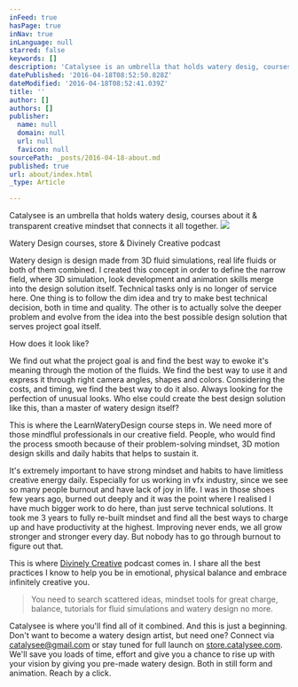```yaml
---
inFeed: true
hasPage: true
inNav: true
inLanguage: null
starred: false
keywords: []
description: 'Catalysee is an umbrella that holds watery desig, courses about it & transparent creative mindset that connects it all together. '
datePublished: '2016-04-18T08:52:50.828Z'
dateModified: '2016-04-18T08:52:41.039Z'
title: ''
author: []
authors: []
publisher:
  name: null
  domain: null
  url: null
  favicon: null
sourcePath: _posts/2016-04-18-about.md
published: true
url: about/index.html
_type: Article

---
```

Catalysee is an umbrella that holds watery desig, courses about it & transparent creative mindset that connects it all together. ![](https://the-grid-user-content.s3-us-west-2.amazonaws.com/da62128e-858a-4c16-b604-0e51ae700ade.jpg)

Watery Design courses, store & Divinely Creative podcast 

Watery design is design made from 3D fluid simulations, real life fluids or both of them combined. I created this concept in order to define the narrow field, where 3D simulation, look development and animation skills merge into the design solution itself. Technical tasks only is no longer of service here. One thing is to follow the dim idea and try to make best technical decision, both in time and quality. The other is to actually solve the deeper problem and evolve from the idea into the best possible design solution that serves project goal itself. 

How does it look like? 

We find out what the project goal is and find the best way to ewoke it's meaning through the motion of the fluids. We find the best way to use it and express it through right camera angles, shapes and colors. Considering the costs, and timing, we find the best way to do it also. Always looking for the perfection of unusual looks. Who else could create the best design solution like this, than a master of watery design itself?

This is where the LearnWateryDesign course steps in. We need more of those mindflul professionals in our creative field. People, who would find the process smooth because of their problem-solving mindset, 3D motion design skills and daily habits that helps to sustain it. 

It's extremely important to have strong mindset and habits to have limitless creative energy daily. Especially for us working in vfx industry, since we see so many people burnout and have lack of joy in life. I was in those shoes few years ago, burned out deeply and it was the point where I realised I have much bigger work to do here, than just serve technical solutions. It took me 3 years to fully re-built mindset and find all the best ways to charge up and have productivity at the highest. Improving never ends, we all grow stronger and stronger every day. But nobody has to go through burnout to figure out that. 

This is where [Divinely Creative][0] podcast comes in. I share all the best practices I know to help you be in emotional, physical balance and embrace infinitely creative you. 
> 
> You need to search scattered ideas, mindset tools for great charge, balance, tutorials for fluid simulations and watery design no more. 

Catalysee is where you'll find all of it combined. And this is just a beginning.
Don't want to become a watery design artist, but need one? Connect via catalysee@gmail.com or stay tuned for full launch on [store.catalysee.com][1]. We'll save you loads of time, effort and give you a chance to rise up with your vision by giving you pre-made watery design. Both in still form and animation. Reach by a click.  


[0]: http://divinelycreative.me/
[1]: http://store.catalysee.com/